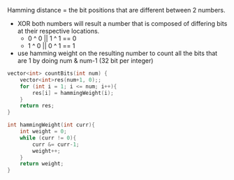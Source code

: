 Hamming distance = the bit positions that are different between 2 numbers.
- XOR both numbers will result a number that is composed of differing bits at their respective locations.
    - 0 ^ 0 || 1 ^ 1 == 0
    - 1 ^ 0 || 0 ^ 1 == 1
- use hamming weight on the resulting number to count all the bits that are 1 by doing num & num-1 (32 bit per integer)

```cpp
vector<int> countBits(int num) {
    vector<int>res(num+1, 0);;
    for (int i = 1; i <= num; i++){
        res[i] = hammingWeight(i);
    }
    return res;
}

int hammingWeight(int curr){
    int weight = 0;
    while (curr != 0){
        curr &= curr-1;
        weight++;
    }
    return weight;
}
```
